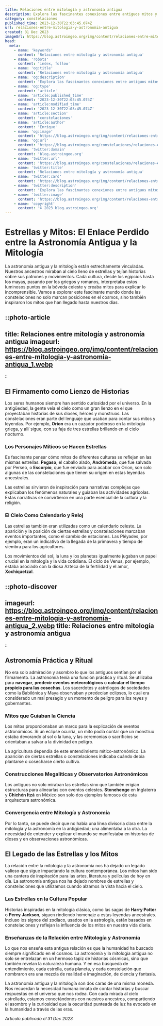 ```yaml
---
title: Relaciones entre mitología y astronomía antigua
description: Explora las fascinantes conexiones entre antiguos mitos y la astronomía, desvelando cómo las estrellas moldearon leyendas.
category: constelaciones
published_time: 2023-12-30T22:03:45.074Z
url: relaciones-entre-mitologia-y-astronomia-antigua
created: 31 Dec 2023
imageUrl: https://blog.astroingeo.org/img/content/relaciones-entre-mitologia-y-astronomia-antigua_1.webp
head:
  meta:
    - name: 'keywords'
      content: 'Relaciones entre mitología y astronomía antigua'
    - name: 'robots'
      content: 'index, follow'
    - name: 'og:title'
      content: 'Relaciones entre mitología y astronomía antigua'
    - name: 'og:description'
      content: 'Explora las fascinantes conexiones entre antiguos mitos y la astronomía, desvelando cómo las estrellas moldearon leyendas.'
    - name: 'og:type'
      content: 'article'
    - name: 'article:published_time'
      content: '2023-12-30T22:03:45.074Z'
    - name: 'article:modified_time'
      content: '2023-12-30T22:03:45.074Z'
    - name: 'article:section'
      content: 'constelaciones'
    - name: 'article:author'
      content: 'Enrique'
    - name: 'og:image'
      content: 'https://blog.astroingeo.org/img/content/relaciones-entre-mitologia-y-astronomia-antigua_1.webp'
    - name: 'og:url'
      content: 'https://blog.astroingeo.org/constelaciones/relaciones-entre-mitologia-y-astronomia-antigua'
    - name: 'twitter:domain'
      content: 'blog.astroingeo.org'
    - name: 'twitter:url'
      content: 'https://blog.astroingeo.org/constelaciones/relaciones-entre-mitologia-y-astronomia-antigua'
    - name: 'twitter:title'
      content: 'Relaciones entre mitología y astronomía antigua'
    - name: 'twitter:card'
      content: 'https://blog.astroingeo.org/img/content/relaciones-entre-mitologia-y-astronomia-antigua_1.webp'
    - name: 'twitter:description'
      content: 'Explora las fascinantes conexiones entre antiguos mitos y la astronomía, desvelando cómo las estrellas moldearon leyendas.'
    - name: 'twitter:image'
      content: 'https://blog.astroingeo.org/img/content/relaciones-entre-mitologia-y-astronomia-antigua_1.webp'
    - name: 'copyright'
      content: '© 2023 blog.astroingeo.org'
---
```

# Estrellas y Mitos: El Enlace Perdido entre la Astronomía Antigua y la Mitología

La astronomía antigua y la mitología están estrechamente vinculadas. Nuestros ancestros miraban al cielo lleno de estrellas y tejían historias sobre sus patrones y movimientos. Cada cultura, desde los egipcios hasta los mayas, pasando por los griegos y romanos, interpretaba estos luminosos puntos en la bóveda celeste y creaba mitos para explicar lo incomprensible. Vamos a explorar este fascinante mundo donde las constelaciones no solo marcan posiciones en el cosmos, sino también inspiraron los mitos que han llegado hasta nuestros días.

::photo-article
---
title: Relaciones entre mitología y astronomía antigua
imageurl: https://blog.astroingeo.org/img/content/relaciones-entre-mitologia-y-astronomia-antigua_1.webp
---
::

## El Firmamento como Lienzo de Historias

Los seres humanos siempre han sentido curiosidad por el universo. En la antigüedad, la gente veía el cielo como un gran lienzo en el que proyectaban historias de sus dioses, héroes y monstruos. Las constelaciones eran parte del lenguaje que usaban para contar sus mitos y leyendas. Por ejemplo, **Orion** era un cazador poderoso en la mitología griega, y allí sigue, con su faja de tres estrellas brillando en el cielo nocturno.

### Los Personajes Míticos se Hacen Estrellas

Es fascinante pensar cómo mitos de diferentes culturas se reflejan en las mismas estrellas. **Pegaso**, el caballo alado, **Andrómeda**, que fue salvada por Perseo, o **Escorpio**, que fue enviado para acabar con Orion, son solo algunas de las constelaciones que tienen su origen en estas leyendas ancestrales.

Las estrellas sirvieron de inspiración para narrativas complejas que explicaban los fenómenos naturales y guiaban las actividades agrícolas. Estas narrativas se convirtieron en una parte esencial de la cultura y la religión.

### El Cielo Como Calendario y Reloj

Las estrellas también eran utilizadas como un calendario celeste. La aparición y la posición de ciertas estrellas y constelaciones marcaban eventos importantes, como el cambio de estaciones. Las Pléyades, por ejemplo, eran un indicativo de la llegada de la primavera y tiempo de siembra para los agricultores.

Los movimientos del sol, la luna y los planetas igualmente jugaban un papel crucial en la mitología y la vida cotidiana. El ciclo de Venus, por ejemplo, estaba asociado con la diosa Azteca de la fertilidad y el amor, **Xochiquetzal**.


::photo-discover
---
imageurl: https://blog.astroingeo.org/img/content/relaciones-entre-mitologia-y-astronomia-antigua_2.webp
title: Relaciones entre mitología y astronomía antigua
---
::

## Astronomía Práctica y Ritual

No era solo admiración y asombro lo que los antiguos sentían por el firmamento. La astronomía tenía una función práctica y ritual. Se utilizaba para **navegar**, **predecir eventos meteorológicos** o **calcular el tiempo propicio para las cosechas**. Los sacerdotes y astrólogos de sociedades como la Babilónica y Maya observaban y predecían eclipses, lo cual era considerado un mal presagio y un momento de peligro para los reyes y gobernantes.

### Mitos que Guiaban la Ciencia

Los mitos proporcionaban un marco para la explicación de eventos astronómicos. Si un eclipse ocurría, un mito podía contar que un monstruo estaba devorando al sol o la luna, y las ceremonias o sacrificios se orientaban a salvar a la divinidad en peligro.

La agricultura dependía de este entendimiento mítico-astronómico. La aparición de ciertas estrellas o constelaciones indicaba cuándo debía plantarse o cosecharse cierto cultivo.

### Construcciones Megalíticas y Observatorios Astronómicos

Los antiguos no solo miraban las estrellas sino que también erigían estructuras para alinearlas con eventos celestes. **Stonehenge** en Inglaterra y **Chichén Itzá** en México son solo dos ejemplos famosos de esta arquitectura astronómica.

### Convergencia entre Mitología y Astronomía

Por lo tanto, se puede decir que no había una línea divisoria clara entre la mitología y la astronomía en la antigüedad; una alimentaba a la otra. La necesidad de entender y explicar el mundo se manifestaba en historias de dioses y en observaciones astronómicas.

## El Legado de las Estrellas y los Mitos

La relación entre la mitología y la astronomía nos ha dejado un legado valioso que sigue impactando la cultura contemporánea. Los mitos han sido una cantera de inspiración para las artes, literatura y películas de hoy en día. La astronomía antigua nos ha dejado nombres de estrellas y constelaciones que utilizamos cuando alzamos la vista hacia el cielo.

### Las Estrellas en la Cultura Popular

Historias inspiradas en la mitología clásica, como las sagas de **Harry Potter** o **Percy Jackson**, siguen rindiendo homenaje a estas leyendas ancestrales. Incluso los signos del zodíaco, usados en la astrología, están basados en constelaciones y reflejan la influencia de los mitos en nuestra vida diaria.

### Enseñanzas de la Relación entre Mitología y Astronomía

Lo que nos enseña esta antigua relación es que la humanidad ha buscado siempre significado en el cosmos. La astronomía y la mitología antigua no solo se entrelazan en un hermoso tapiz de historias cósmicas, sino que también revelan la naturaleza humana. Y en esa búsqueda de entendimiento, cada estrella, cada planeta, y cada constelación que nombraron era una mezcla de realidad e imaginación, de ciencia y fantasía.

La astronomía antigua y la mitología son dos caras de una misma moneda. Nos recuerdan la necesidad humana innata de contar historias y buscar respuestas en el universo que nos rodea. Con cada mirada al cielo estrellado, estamos conectándonos con nuestros ancestros, compartiendo el asombro y la curiosidad que la oscuridad punteada de luz ha evocado en la humanidad a través de las eras.

_Artículo publicado el 31 Dec 2023_